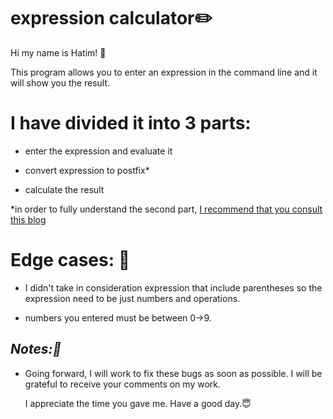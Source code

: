 # expression calculator:pencil2:

Hi my name is Hatim! :smiling_face_with_three_hearts:

This program allows you to enter an expression in the command line and it will show you the result.

# **I have divided it into 3 parts:**

- enter the expression and evaluate it

- convert expression to postfix*

- calculate the result
    
*in order to fully understand the second part, [I recommend that you consult this blog](https://www.geeksforgeeks.org/stack-set-2-infix-to-postfix/)

# **Edge cases: :face_with_head_bandage:** 

- I didn't take in consideration expression that include parentheses so the expression need to be just numbers and operations.

- numbers you entered must be between 0->9.

## *Notes::thought_balloon:*
- Going forward, I will work to fix these bugs as soon as possible. I will be grateful to receive your comments on my work.

    I appreciate the time you gave me. Have a good day.:innocent: